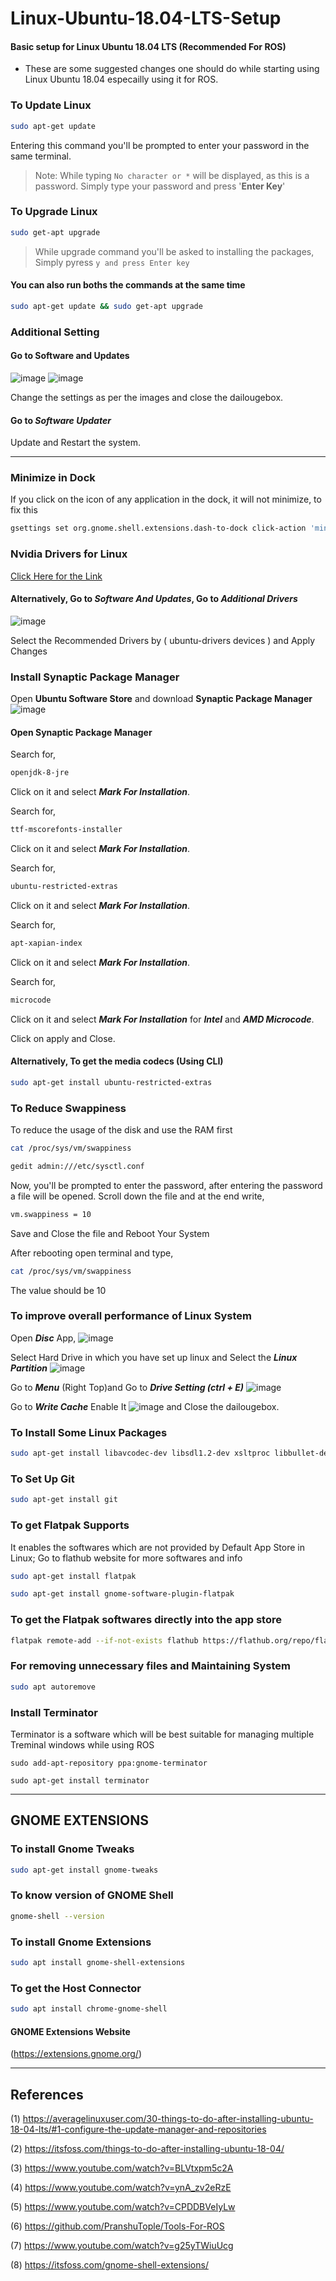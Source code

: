 # Linux-Ubuntu-18.04-LTS-Setup
#### Basic setup for Linux Ubuntu 18.04 LTS (Recommended For ROS)
- These are some suggested changes one should do while starting using Linux Ubuntu 18.04 especailly using it for ROS.

### To Update Linux
```sh
sudo apt-get update
```
Entering this command you'll be prompted to enter your password in the same terminal.

> Note: While typing `No character or *` will be displayed, as this is a password. 
Simply type your password and press '**Enter Key**'
 
### To Upgrade Linux
```sh
sudo get-apt upgrade
```
> While upgrade command you'll be asked to installing the packages, Simply pyress `y and press Enter key`

#### You can also run boths the commands at the same time 
```sh
sudo apt-get update && sudo get-apt upgrade
```

### Additional Setting
#### Go to Software and Updates 

![image](https://user-images.githubusercontent.com/60093076/114265099-93823080-9a0c-11eb-8662-58a47b86908b.png)
![image](https://user-images.githubusercontent.com/60093076/114265127-b6ace000-9a0c-11eb-94ee-ada4af14b0bb.png)

Change the settings as per the images and close the dailougebox.

#### Go to ***Software Updater***
Update and Restart the system.

--------------------------------------------------------------------------------------------------------------------------

### Minimize in Dock
If you click on the icon of any application in the dock, it will not minimize, to fix this 
```sh
gsettings set org.gnome.shell.extensions.dash-to-dock click-action 'minimize'
```

### Nvidia Drivers for Linux
[Click Here for the Link](https://www.nvidia.com/Download/driverResults.aspx/111596/en-us)

#### Alternatively, Go to **_Software And Updates_**, Go to **_Additional Drivers_**

![image](https://user-images.githubusercontent.com/60093076/114265279-94679200-9a0d-11eb-9ccc-6f3653436ea8.png)

Select the Recommended Drivers by ( ubuntu-drivers devices ) and Apply Changes

### Install Synaptic Package Manager
Open **Ubuntu Software Store** and download **Synaptic Package Manager**
![image](https://user-images.githubusercontent.com/60093076/115148959-645c6680-a07f-11eb-8306-e51f6bc77409.png)


#### Open Synaptic Package Manager
Search for, 
```sh
openjdk-8-jre
```
Click on it and select **_Mark For Installation_**.

Search for,
```sh
ttf-mscorefonts-installer
```
Click on it and select **_Mark For Installation_**.

Search for,
```sh
ubuntu-restricted-extras
```
Click on it and select **_Mark For Installation_**.

Search for,
```sh
apt-xapian-index
```

Click on it and select **_Mark For Installation_**.

Search for,
```sh
microcode
```
Click on it and select **_Mark For Installation_** for **_Intel_** and **_AMD Microcode_**.

Click on apply and Close. 

#### Alternatively, To get the media codecs (Using CLI)
```sh
sudo apt-get install ubuntu-restricted-extras
```

### To Reduce Swappiness

To reduce the usage of the disk and use the RAM first

```sh
cat /proc/sys/vm/swappiness
```
```sh
gedit admin:///etc/sysctl.conf
```
Now, you'll be prompted to enter the password, after entering the password a file will be opened.
Scroll down the file and at the end write,
```sh
vm.swappiness = 10
```
Save and Close the file and Reboot Your System 

After rebooting open terminal and type,
```sh
cat /proc/sys/vm/swappiness 
```
The value should be 10

### To improve overall performance of Linux System

Open **_Disc_** App,
![image](https://user-images.githubusercontent.com/60093076/114265662-c0841280-9a0f-11eb-885b-0371df453ea8.png)

Select Hard Drive in which you have set up linux and Select the **_Linux Partition_**
![image](https://user-images.githubusercontent.com/60093076/114265677-ddb8e100-9a0f-11eb-80bb-5d2932cca507.png) 

Go to **_Menu_** (Right Top)and Go to **_Drive Setting (ctrl + E)_**
![image](https://user-images.githubusercontent.com/60093076/114265763-4607c280-9a10-11eb-97ea-e3450e17141f.png)

Go to **_Write Cache_**
Enable It 
![image](https://user-images.githubusercontent.com/60093076/114265786-6172cd80-9a10-11eb-9648-d6a18eeb74f5.png)
and Close the dailougebox.

### To Install Some Linux Packages
```sh
sudo apt-get install libavcodec-dev libsdl1.2-dev xsltproc libbullet-dev libsdl1.2-dev libgoogle-glog-dev protobuf-compiler python-wstool
```

### To Set Up Git
```sh
sudo apt-get install git
```

### To get Flatpak Supports 
It enables the softwares which are not provided by Default App Store in Linux; Go to flathub website for more softwares and info
```sh
sudo apt-get install flatpak
```
```sh
sudo apt-get install gnome-software-plugin-flatpak
```

### To get the Flatpak softwares directly into the app store 
```sh
flatpak remote-add --if-not-exists flathub https://flathub.org/repo/flathub.flatpakrepo
```

### For removing unnecessary files and Maintaining System
```sh
sudo apt autoremove
```

### Install Terminator
Terminator is a software which will be best suitable for managing multiple Treminal windows while using ROS 
```
sudo add-apt-repository ppa:gnome-terminator
```
```
sudo apt-get install terminator
```

--------------------------------------------------------------------------------------------------------------------------

## GNOME EXTENSIONS

### To install Gnome Tweaks
```sh
sudo apt-get install gnome-tweaks
```

### To know version of GNOME Shell
```sh
gnome-shell --version
````

### To install Gnome Extensions 
```sh
sudo apt install gnome-shell-extensions
```

### To get the Host Connector
```sh
sudo apt install chrome-gnome-shell
```

#### GNOME Extensions Website
(https://extensions.gnome.org/)


------------------------------------------------------------------------------------------------------------------------------------------------------------------

## References

(1) https://averagelinuxuser.com/30-things-to-do-after-installing-ubuntu-18-04-lts/#1-configure-the-update-manager-and-repositories

(2) https://itsfoss.com/things-to-do-after-installing-ubuntu-18-04/

(3) https://www.youtube.com/watch?v=BLVtxpm5c2A

(4) https://www.youtube.com/watch?v=ynA_zv2eRzE 

(5) https://www.youtube.com/watch?v=CPDDBVeIyLw

(6) https://github.com/PranshuTople/Tools-For-ROS

(7) https://www.youtube.com/watch?v=g25yTWiuUcg

(8) https://itsfoss.com/gnome-shell-extensions/
